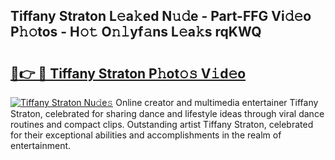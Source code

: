 ## Tiffany Straton L𝚎a𝚔ed N𝚞𝚍e - Part-FFG Vi𝚍𝚎o P𝚑𝚘tos - H𝚘𝚝 O𝚗𝚕yf𝚊ns L𝚎a𝚔s rqKWQ

# <h2><a href="http://kf5oex.oniu.top/?m=Tiffany+Straton">🔗👉 🔴 Tiffany Straton P𝚑ot𝚘𝚜 V𝚒d𝚎o</a></h2>

[![Tiffany Straton Nu𝚍e𝚜](https://i.imgur.com/0qMVB7G.gif)](http://kf5oex.oniu.top/?m=Tiffany+Straton)
Online creator and multimedia entertainer Tiffany Straton, celebrated for sharing dance and lifestyle ideas through viral dance routines and compact clips. Outstanding artist Tiffany Straton, celebrated for their exceptional abilities and accomplishments in the realm of entertainment.  
